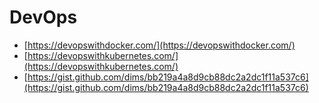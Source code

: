 # DevOps

- [https://devopswithdocker.com/](https://devopswithdocker.com/)
- [https://devopswithkubernetes.com/](https://devopswithkubernetes.com/)
- [https://gist.github.com/dims/bb219a4a8d9cb88dc2a2dc1f11a537c6](https://gist.github.com/dims/bb219a4a8d9cb88dc2a2dc1f11a537c6)
